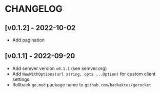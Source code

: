 # CHANGELOG

## [v0.1.2] - 2022-10-02
- Add pagination

## [v0.1.1] - 2022-09-20

- Add semver version `v0.1.1` (see semver.org)
- Add `NewWithOptions(url string, opts ...Option)` for custom client settings
- Rollback `go.mod` package name to `github.com/badkaktus/gorocket`